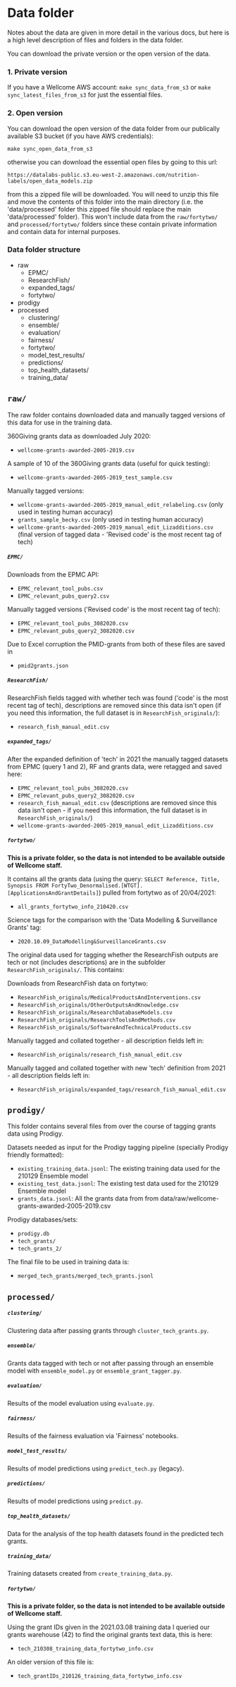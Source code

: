 # Data folder

Notes about the data are given in more detail in the various docs, but here is a high level description of files and folders in the data folder.

You can download the private version or the open version of the data.

### 1. Private version

If you have a Wellcome AWS account:
`make sync_data_from_s3`
or 
`make sync_latest_files_from_s3` for just the essential files.

### 2. Open version

You can download the open version of the data folder from our publically available S3 bucket (if you have AWS credentials):
```
make sync_open_data_from_s3
```
otherwise you can download the essential open files by going to this url:
```
https://datalabs-public.s3.eu-west-2.amazonaws.com/nutrition-labels/open_data_models.zip
```
from this a zipped file will be downloaded. You will need to unzip this file and move the contents of this folder into the main directory (i.e. the 'data/processed' folder this zipped file should replace the main 'data/processed' folder). This won't include data from the `raw/fortytwo/` and `processed/fortytwo/` folders since these contain private information and contain data for internal purposes.

### Data folder structure

- raw
    - EPMC/
    - ResearchFish/
    - expanded_tags/
    - fortytwo/
- prodigy
- processed
    - clustering/
    - ensemble/
    - evaluation/
    - fairness/
    - fortytwo/
    - model_test_results/
    - predictions/
    - top_health_datasets/
    - training_data/

## `raw/`

The raw folder contains downloaded data and manually tagged versions of this data for use in the training data.

360Giving grants data as downloaded July 2020:
- `wellcome-grants-awarded-2005-2019.csv`

A sample of 10 of the 360Giving grants data (useful for quick testing):
- `wellcome-grants-awarded-2005-2019_test_sample.csv`

Manually tagged versions:
- `wellcome-grants-awarded-2005-2019_manual_edit_relabeling.csv` (only used in testing human accuracy)
- `grants_sample_becky.csv` (only used in testing human accuracy)
- `wellcome-grants-awarded-2005-2019_manual_edit_Lizadditions.csv` (final version of tagged data - 'Revised code' is the most recent tag of tech)

##### `EPMC/`

Downloads from the EPMC API:
- `EPMC_relevant_tool_pubs.csv`
- `EPMC_relevant_pubs_query2.csv`

Manually tagged versions ('Revised code' is the most recent tag of tech):
- `EPMC_relevant_tool_pubs_3082020.csv`
- `EPMC_relevant_pubs_query2_3082020.csv`

Due to Excel corruption the PMID-grants from both of these files are saved in
- `pmid2grants.json`

##### `ResearchFish/`

ResearchFish fields tagged with whether tech was found ('code' is the most recent tag of tech), descriptions are removed since this data isn't open (if you need this information, the full dataset is in `ResearchFish_originals/`):
- `research_fish_manual_edit.csv`

##### `expanded_tags/`

After the expanded definition of 'tech' in 2021 the manually tagged datasets from EPMC (query 1 and 2), RF and grants data, were retagged and saved here:
- `EPMC_relevant_tool_pubs_3082020.csv`
- `EPMC_relevant_pubs_query2_3082020.csv`
- `research_fish_manual_edit.csv` (descriptions are removed since this data isn't open - if you need this information, the full dataset is in `ResearchFish_originals/`)
- `wellcome-grants-awarded-2005-2019_manual_edit_Lizadditions.csv`

##### `fortytwo/`

**This is a private folder, so the data is not intended to be available outside of Wellcome staff.**

It contains all the grants data (using the query: `SELECT Reference, Title, Synopsis FROM FortyTwo_Denormalised.[WTGT].[ApplicationsAndGrantDetails]`) pulled from fortytwo as of 20/04/2021:
- `all_grants_fortytwo_info_210420.csv`

Science tags for the comparison with the 'Data Modelling & Surveillance Grants' tag:
- `2020.10.09_DataModelling&SurveillanceGrants.csv`

The original data used for tagging whether the ResearchFish outputs are tech or not (includes descriptions) are in the subfolder `ResearchFish_originals/`. This contains:

Downloads from ResearchFish data on fortytwo:
- `ResearchFish_originals/MedicalProductsAndInterventions.csv`
- `ResearchFish_originals/OtherOutputsAndKnowledge.csv`
- `ResearchFish_originals/ResearchDatabaseModels.csv`
- `ResearchFish_originals/ResearchToolsAndMethods.csv`
- `ResearchFish_originals/SoftwareAndTechnicalProducts.csv`

Manually tagged and collated together - all description fields left in:
- `ResearchFish_originals/research_fish_manual_edit.csv`

Manually tagged and collated together with new 'tech' definition from 2021 - all description fields left in:
- `ResearchFish_originals/expanded_tags/research_fish_manual_edit.csv`

## `prodigy/`

This folder contains several files from over the course of tagging grants data using Prodigy.

Datasets needed as input for the Prodigy tagging pipeline (specially Prodigy friendly formatted):
- `existing_training_data.jsonl`: The existing training data used for the 210129 Ensemble model
- `existing_test_data.jsonl`: The existing test data used for the 210129 Ensemble model
- `grants_data.jsonl`: All the grants data from from data/raw/wellcome-grants-awarded-2005-2019.csv

Prodigy databases/sets:
- `prodigy.db`
- `tech_grants/`
- `tech_grants_2/`

The final file to be used in training data is:
- `merged_tech_grants/merged_tech_grants.jsonl`

## `processed/`

##### `clustering/`
Clustering data after passing grants through `cluster_tech_grants.py`.

##### `ensemble/`
Grants data tagged with tech or not after passing through an ensemble model with `ensemble_model.py` or `ensemble_grant_tagger.py`.

##### `evaluation/`
Results of the model evaluation using `evaluate.py`.

##### `fairness/`
Results of the fairness evaluation via 'Fairness' notebooks.

##### `model_test_results/`
Results of model predictions using `predict_tech.py` (legacy).

##### `predictions/`
Results of model predictions using `predict.py`.

##### `top_health_datasets/`
Data for the analysis of the top health datasets found in the predicted tech grants.

##### `training_data/`
Training datasets created from `create_training_data.py`.

##### `fortytwo/`

**This is a private folder, so the data is not intended to be available outside of Wellcome staff.**

Using the grant IDs given in the 2021.03.08 training data I queried our grants warehouse (42) to find the original grants text data, this is here:
- `tech_210308_training_data_fortytwo_info.csv`

An older version of this file is:
- `tech_grantIDs_210126_training_data_fortytwo_info.csv`
